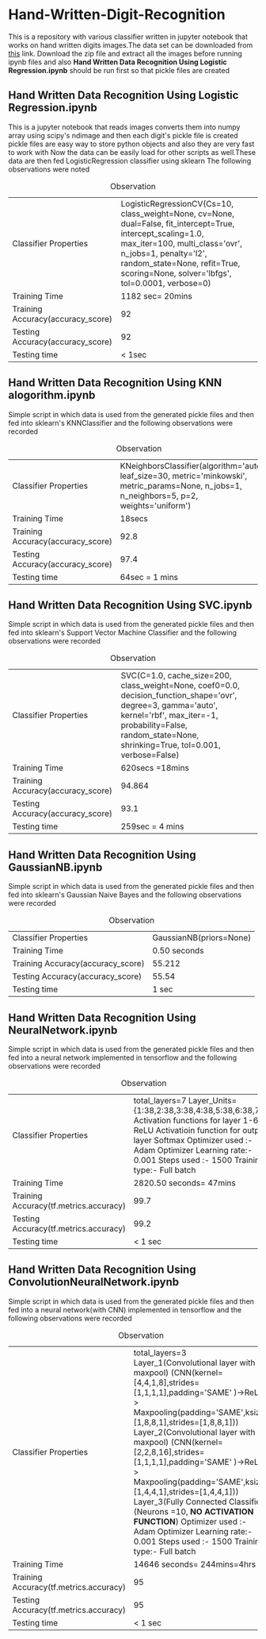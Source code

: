 # Hand-Written-Digit-Recognition
This is a repository with various classifier written in jupyter notebook that works on hand written digits images.The data set can be downloaded
from <a href='https://drive.google.com/open?id=0B4OCp-_lGauXLVJsdl9zZ3NIZUk'>this</a> link.
Download the zip file and extract all the images before running ipynb files and also
 <strong>Hand Written Data Recognition Using Logistic Regression.ipynb</strong> 
should be run first so that pickle files are created

<h2>Hand Written Data Recognition Using Logistic Regression.ipynb</h2>

This is a jupyter notebook that reads images converts them into numpy array using 
scipy's ndimage and then each digit's pickle file is created
pickle files are easy way to store python objects and also they are very fast to work with
Now the data can be easily load for other scripts as 
well.These data are then fed LogisticRegression classifier using sklearn
The following observations were noted
<table>
	<caption>Observation</caption>
	<tr>
		<td>
			Classifier Properties
		</td>
		<td>
			LogisticRegressionCV(Cs=10, class_weight=None, cv=None, dual=False,
			fit_intercept=True, intercept_scaling=1.0, max_iter=100,
			multi_class='ovr', n_jobs=1, penalty='l2', random_state=None,
			refit=True, scoring=None, solver='lbfgs', tol=0.0001, verbose=0)
		</td>
	</tr>
	<tr>
		<td>
			Training Time
		</td>
		<td>
			1182 sec= 20mins
		</td>
	</tr>
	<tr>
		<td>
			Training Accuracy(accuracy_score)
		</td>
		<td>
			92
		</td>
	</tr>
	<tr>
		<td>
			Testing Accuracy(accuracy_score)
		</td>
		<td>
			92
		</td>	
	</tr>
	<tr>
		<td>
			Testing time
		</td>
		<td>
			< 1sec 
		</td>	
	</tr>
</table>

<h2>Hand Written Data Recognition Using KNN alogorithm.ipynb</h2>
Simple script in which data is used from the generated pickle files and then 
fed into sklearn's KNNClassifier and the following observations were recorded<br/>
<table>
	<caption>Observation</caption>
	<tr>
		<td>
			Classifier Properties
		</td>
		<td>
			KNeighborsClassifier(algorithm='auto', leaf_size=30, metric='minkowski',
            metric_params=None, n_jobs=1, n_neighbors=5, p=2,
            weights='uniform')
		</td>
	</tr>
	<tr>
		<td>
			Training Time
		</td>
		<td>
			18secs
		</td>
	</tr>
	<tr>
		<td>
			Training Accuracy(accuracy_score)
		</td>
		<td>
			92.8
		</td>
	</tr>
	<tr>
		<td>
			Testing Accuracy(accuracy_score)
		</td>
		<td>
			97.4
		</td>	
	</tr>
	<tr>
		<td>
			Testing time
		</td>
		<td>
			64sec = 1 mins
		</td>	
	</tr>
</table>
<h2>Hand Written Data Recognition Using SVC.ipynb</h2>
Simple script in which data is used from the generated pickle files and then 
fed into sklearn's Support Vector Machine Classifier and the following observations were recorded<br/>
<table>
	<caption>Observation</caption>
	<tr>
		<td>
			Classifier Properties
		</td>
		<td>
			SVC(C=1.0, cache_size=200, class_weight=None, coef0=0.0,
				decision_function_shape='ovr', degree=3, gamma='auto', kernel='rbf',
				max_iter=-1, probability=False, random_state=None, shrinking=True,
				tol=0.001, verbose=False)
		</td>
	</tr>
	<tr>
		<td>
			Training Time
		</td>
		<td>
			620secs =18mins
		</td>
	</tr>
	<tr>
		<td>
			Training Accuracy(accuracy_score)
		</td>
		<td>
			94.864
		</td>
	</tr>
	<tr>
		<td>
			Testing Accuracy(accuracy_score)
		</td>
		<td>
			93.1
		</td>	
	</tr>
	<tr>
		<td>
			Testing time
		</td>
		<td>
			259sec = 4 mins
		</td>	
	</tr>
</table>
<h2>Hand Written Data Recognition Using GaussianNB.ipynb</h2>
Simple script in which data is used from the generated pickle files and then 
fed into sklearn's Gaussian Naive Bayes and the following observations were recorded <br/>
<table>
	<caption>Observation</caption>
	<tr>
		<td>
			Classifier Properties
		</td>
		<td>
			GaussianNB(priors=None)
		</td>
	</tr>
	<tr>
		<td>
			Training Time
		</td>
		<td>
			0.50 seconds
		</td>
	</tr>
	<tr>
		<td>
			Training Accuracy(accuracy_score)
		</td>
		<td>
			55.212
		</td>
	</tr>
	<tr>
		<td>
			Testing Accuracy(accuracy_score)
		</td>
		<td>
			55.54
		</td>	
	</tr>
	<tr>
		<td>
			Testing time
		</td>
		<td>
			1 sec
		</td>	
	</tr>
</table>	
<h2>Hand Written Data Recognition Using NeuralNetwork.ipynb</h2>
Simple script in which data is used from the generated pickle files and then 
fed into a neural network implemented in tensorflow and the following observations were recorded <br/>
<table>
	<caption>Observation</caption>
	<tr>
		<td>
			Classifier Properties
		</td>
		<td>
			total_layers=7
			Layer_Units={1:38,2:38,3:38,4:38,5:38,6:38,7:10}
			Activation functions for layer 1-6 ReLU
			Activatioin function for output layer Softmax
			Optimizer used :- Adam Optimizer 
			Learning rate:- 0.001
			Steps used :- 1500
			Training type:- Full batch
		</td>
	</tr>
	<tr>
		<td>
			Training Time
		</td>
		<td>
			2820.50 seconds= 47mins
		</td>
	</tr>
	<tr>
		<td>
			Training Accuracy(tf.metrics.accuracy)
		</td>
		<td>
			99.7
		</td>
	</tr>
	<tr>
		<td>
			Testing Accuracy(tf.metrics.accuracy)
		</td>
		<td>
			99.2
		</td>	
	</tr>
	<tr>
		<td>
			Testing time
		</td>
		<td>
			< 1 sec
		</td>	
	</tr>	
</table>
<h2>Hand Written Data Recognition Using ConvolutionNeuralNetwork.ipynb</h2>
Simple script in which data is used from the generated pickle files and then 
fed into a neural network(with CNN) implemented in tensorflow and the following observations were recorded <br/>
<table>
	<caption>Observation</caption>
	<tr>
		<td>
			Classifier Properties
		</td>
		<td>
			total_layers=3
			Layer_1(Convolutional layer with maxpool) (CNN(kernel=[4,4,1,8],strides=[1,1,1,1],padding='SAME' )->ReLU-> Maxpooling(padding='SAME',ksize=[1,8,8,1],strides=[1,8,8,1]))
			Layer_2(Convolutional layer with maxpool) (CNN(kernel=[2,2,8,16],strides=[1,1,1,1],padding='SAME' )->ReLU-> Maxpooling(padding='SAME',ksize=[1,4,4,1],strides=[1,4,4,1]))
			Layer_3(Fully Connected Classifier)(Neurons =10, <strong>NO ACTIVATION FUNCTION</strong>)
			Optimizer used :- Adam Optimizer 
			Learning rate:- 0.001
			Steps used :- 1500
			Training type:- Full batch
		</td>
	</tr>
	<tr>
		<td>
			Training Time
		</td>
		<td>
			14646 seconds= 244mins=4hrs
		</td>
	</tr>
	<tr>
		<td>
			Training Accuracy(tf.metrics.accuracy)
		</td>
		<td>
			95
		</td>
	</tr>
	<tr>
		<td>
			Testing Accuracy(tf.metrics.accuracy)
		</td>
		<td>
			95
		</td>	
	</tr>
	<tr>
		<td>
			Testing time
		</td>
		<td>
			< 1 sec
		</td>	
	</tr>	
</table>